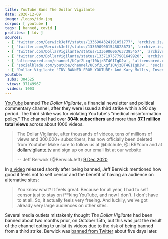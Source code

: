 ```yaml
---
title: YouTube Bans The Dollar Vigilante
date: 2020-12-09
image: /logos/tdv.jpg
corpos: [ youtube ]
tags: [ banned, covid ]
profiles: [ tdv ]
sources:
 - [ 'twitter.com/BerwickJeff/status/1336904324191051777', 'archive.is/VSqxP' ]
 - [ 'twitter.com/BerwickJeff/status/1336909001548828673', 'archive.is/GVfVq' ]
 - [ 'twitter.com/DollarVigilante/status/1336906067637395457', 'archive.is/ykp9R' ]
 - [ 'twitter.com/DollarVigilante/status/1337197577901649920', 'archive.is/adrVO' ]
 - [ 'altcensored.com/channel/UCpf2Lxgf10AjzBT4GIIgDJw', 'altcensored.com/channel/UCpf2Lxgf10AjzBT4GIIgDJw' ]
 - [ 'socialblade.com/youtube/channel/UCpf2Lxgf10AjzBT4GIIgDJw', 'socialblade.com/youtube/channel/UCpf2Lxgf10AjzBT4GIIgDJw' ]
 - [ 'Dollar Vigilante "TDV BANNED FROM YOUTUBE: And Kary Mullis, Inventor of PCR, Says Fraudci is a Fraud and Liar - The Dollar Vigilante" by Jeff Berwick (13 Dec 2020)', 'archive.is/cMrnZ' ]
youtube:
 subs: 304525
 views: 37149967
 videos: 1003
---
```


[YouTube](/youtube/) banned _The Dollar Vigilante_, a financial newsletter and
political commentary channel, after they were issued a third strike within a 90
day period. The third strike was for violating YouTube's "medical
misinformation policy." The channel had over **304k subscribers** and more than
**37.1 million total views** across about 1000 videos.

> The Dollar Vigilante, after thousands of videos, tens of millions of views
> and 300,000+ subscribers, has now officially been deleted from Youtube! Make
> sure to follow us at @bitchute, @LBRYcom and at
> [dollarvigilante.tv](https://dollarvigilante.tv) and sign up on our email
> list at our website
>
> -- Jeff Berwick (@BerwickJeff) [9 Dec 2020](https://archive.is/VSqxP)

In [a video](https://www.bitchute.com/video/Km7OM3Xw0OFL/) released shortly
after being banned, Jeff Berwick mentioned how good it feels not to self censor
and the benefit of having an audience on alternative sites:

> You know what? It feels great. Because for all year, I had to self censor
> just to stay on f**king YouTube, and now I don't. I don't have to at all. So,
> it actually feels very freeing. And luckily, we've got already very large
> audiences on other sites.

Several media outlets mistakenly thought _The Dollar Vigilante_ had been banned
about two months prior, on October 15th, but this was just the result of the
channel opting to unlist its videos due to the risk of being banned from a
third strike. Berwick was [banned from Twitter](https://archive.is/p96az) about
five days later.
